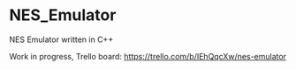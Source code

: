 # NES_Emulator
NES Emulator written in C++

Work in progress, Trello board: https://trello.com/b/IEhQqcXw/nes-emulator
